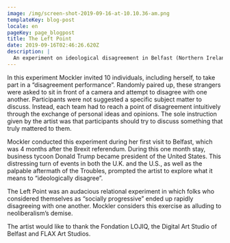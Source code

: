 ```yaml
---
image: /img/screen-shot-2019-09-16-at-10.10.36-am.png
templateKey: blog-post
locale: en
pageKey: page_blogpost
title: The Left Point
date: 2019-09-16T02:46:26.620Z
description: |
  An experiment on ideological disagreement in Belfast (Northern Ireland, UK).
---
```

In this experiment Mockler invited 10 individuals, including herself, to take part in a “disagreement performance”. Randomly paired up, these strangers were asked to sit in front of a camera and attempt to disagree with one another. Participants were not suggested a specific subject matter to discuss. Instead, each team had to reach a point of disagreement intuitively through the exchange of personal ideas and opinions. The sole instruction given by the artist was that participants should try to discuss something that truly mattered to them.

Mockler conducted this experiment during her first visit to Belfast, which was 4 months after the Brexit referendum. During this one month stay, business tycoon Donald Trump became president of the United States. This distressing turn of events in both the U.K. and the U.S., as well as the palpable aftermath of the Troubles, prompted the artist to explore what it means to “ideologically disagree”.

The Left Point was an audacious relational experiment in which folks who considered themselves as “socially progressive” ended up rapidly disagreeing with one another. Mockler considers this exercise as alluding to neoliberalism’s demise.

The artist would like to thank the Fondation LOJIQ, the Digital Art Studio of Belfast and FLAX Art Studios.
